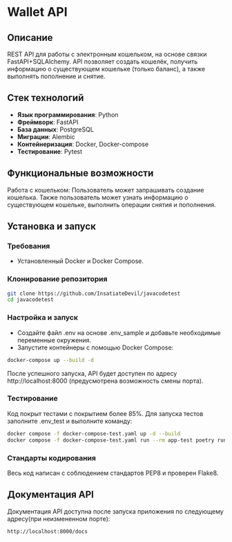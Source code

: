 # Wallet API

## Описание
REST API для работы с электронным кошельком, на основе связки FastAPI+SQLAlchemy. 
API позволяет создать кошелёк, получить информацию о существующем кошельке (только баланс), а также выполнять пополнение и снятие.

## Стек технологий
- **Язык программирования**: Python
- **Фреймворк**: FastAPI
- **База данных**: PostgreSQL
- **Миграции**: Alembic
- **Контейнеризация**: Docker, Docker-compose
- **Тестирование**: Pytest

## Функциональные возможности
Работа с кошельком: Пользователь может запрашивать создание кошелька. 
Также пользователь может узнать информацию о существующем кошельке, выполнить операции снятия и пополнения. 

## Установка и запуск

### Требования
- Установленный Docker и Docker Compose.

### Клонирование репозитория
```bash
git clone https://github.com/InsatiateDevil/javacodetest
cd javacodetest
```

### Настройка и запуск
- Создайте файл .env на основе .env_sample и добавьте необходимые переменные окружения.
- Запустите контейнеры с помощью Docker Compose:
```Bash
docker-compose up --build -d
```
После успешного запуска, API будет доступен по адресу http://localhost:8000 (предусмотрена возможность смены порта).

### Тестирование
Код покрыт тестами с покрытием более 85%. Для запуска тестов заполните .env_test и выполните команду:
```Bash
docker compose -f docker-compose-test.yaml up -d --build
docker compose -f docker-compose-test.yaml run --rm app-test poetry run pytest
```
### Стандарты кодирования
Весь код написан с соблюдением стандартов PEP8 и проверен Flake8.

## Документация API
Документация API доступна после запуска приложения по следующему адресу(при неизмененном порте):
```
http://localhost:8000/docs
```